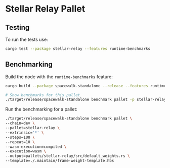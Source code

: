 # Stellar Relay Pallet

## Testing

To run the tests use:

```bash
cargo test --package stellar-relay --features runtime-benchmarks
```

## Benchmarking

Build the node with the `runtime-benchmarks` feature:

```bash
cargo build --package spacewalk-standalone --release --features runtime-benchmarks
```

```bash
# Show benchmarks for this pallet
./target/release/spacewalk-standalone benchmark pallet -p stellar-relay -e '*' --list
```

Run the benchmarking for a pallet:

```bash
./target/release/spacewalk-standalone benchmark pallet \
--chain=dev \
--pallet=stellar-relay \
--extrinsic='*' \
--steps=100 \
--repeat=10 \
--wasm-execution=compiled \
--execution=wasm \
--output=pallets/stellar-relay/src/default_weights.rs \
--template=./.maintain/frame-weight-template.hbs
```
